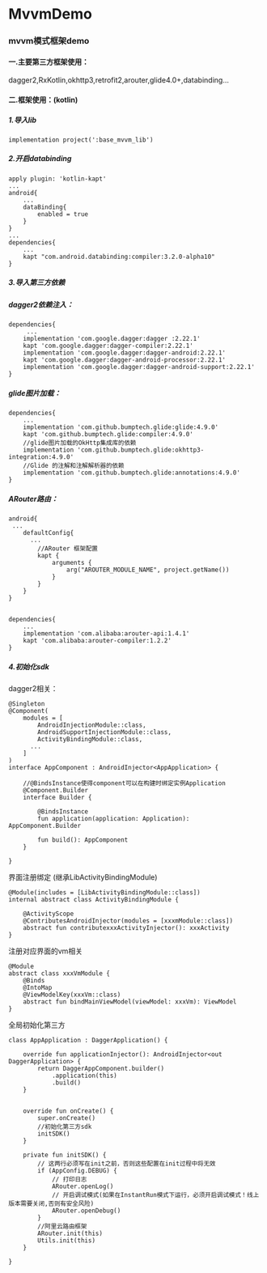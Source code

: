 
# MvvmDemo
### mvvm模式框架demo  
#### 一.主要第三方框架使用：  
dagger2,RxKotlin,okhttp3,retrofit2,arouter,glide4.0+,databinding...

#### 二.框架使用：(kotlin)  

##### 1.导入lib

`implementation project(':base_mvvm_lib')`


##### 2.开启databinding  

    apply plugin: 'kotlin-kapt'  
    ...
    android{
	    ...
	    dataBinding{
		    enabled = true 
	    }
    }
    ...
    dependencies{
	    ...
	    kapt "com.android.databinding:compiler:3.2.0-alpha10"
    }

##### 3.导入第三方依赖

##### dagger2依赖注入：

    dependencies{
		 ...
	    implementation 'com.google.dagger:dagger :2.22.1'
	    kapt 'com.google.dagger:dagger-compiler:2.22.1'
	    implementation 'com.google.dagger:dagger-android:2.22.1'
	    kapt 'com.google.dagger:dagger-android-processor:2.22.1'
	    implementation 'com.google.dagger:dagger-android-support:2.22.1'
    }

##### glide图片加载：

    dependencies{
	    ...
	    implementation 'com.github.bumptech.glide:glide:4.9.0'
        kapt 'com.github.bumptech.glide:compiler:4.9.0'
        //glide图片加载的OkHttp集成库的依赖
        implementation 'com.github.bumptech.glide:okhttp3-integration:4.9.0'
        //Glide 的注解和注解解析器的依赖
        implementation 'com.github.bumptech.glide:annotations:4.9.0'
    }

##### ARouter路由：

    android{
     ...
	    defaultConfig{
	      ...
		    //ARouter 框架配置
		    kapt {
			    arguments {
				    arg("AROUTER_MODULE_NAME", project.getName())
			    }
		    }
	    }
    }
    
    
    dependencies{
	    ...
	    implementation 'com.alibaba:arouter-api:1.4.1'
	    kapt 'com.alibaba:arouter-compiler:1.2.2'
    }

##### 4.初始化sdk
dagger2相关：

    @Singleton
    @Component(
        modules = [
            AndroidInjectionModule::class,
            AndroidSupportInjectionModule::class,
            ActivityBindingModule::class,
          ...
        ]
    )
    interface AppComponent : AndroidInjector<AppApplication> {
    
        //@BindsInstance使得component可以在构建时绑定实例Application
        @Component.Builder
        interface Builder {
    
            @BindsInstance
            fun application(application: Application): AppComponent.Builder
    
            fun build(): AppComponent
        }
    
    }


  界面注册绑定 (继承LibActivityBindingModule)

    @Module(includes = [LibActivityBindingModule::class])
    internal abstract class ActivityBindingModule {
    
        @ActivityScope
        @ContributesAndroidInjector(modules = [xxxmModule::class])
        abstract fun contributexxxActivityInjector(): xxxActivity
    }

注册对应界面的vm相关

    @Module
    abstract class xxxVmModule {
        @Binds
        @IntoMap
        @ViewModelKey(xxxVm::class)
        abstract fun bindMainViewModel(viewModel: xxxVm): ViewModel
    }

全局初始化第三方

    class AppApplication : DaggerApplication() {
    
        override fun applicationInjector(): AndroidInjector<out DaggerApplication> {
            return DaggerAppComponent.builder()
                .application(this)
                .build()
        }
    
    
        override fun onCreate() {
            super.onCreate()
            //初始化第三方sdk
            initSDK()
        }
    
        private fun initSDK() {
            // 这两行必须写在init之前，否则这些配置在init过程中将无效
            if (AppConfig.DEBUG) {
                // 打印日志
                ARouter.openLog()
                // 开启调试模式(如果在InstantRun模式下运行，必须开启调试模式！线上版本需要关闭,否则有安全风险)
                ARouter.openDebug()
            }
            //阿里云路由框架
            ARouter.init(this)
            Utils.init(this)
        }
    
    }





